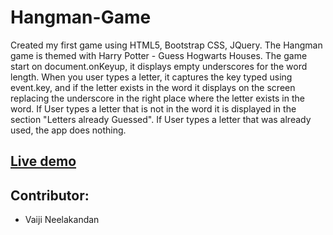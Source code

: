 # Hangman-Game

Created my first game using HTML5, Bootstrap CSS, JQuery. The Hangman game is themed with Harry Potter - Guess Hogwarts Houses. The game start on document.onKeyup, it displays empty underscores for the word length. When you user types a letter, it captures the key typed using event.key, and if the letter exists in the word it displays on the screen replacing the underscore in the right place where the letter exists in the word. If User types a letter that is not in the word it is displayed in the section "Letters already Guessed". If User types a letter that was already used, the app does nothing.

## [Live demo](https://hangman-game-bootstrap-jquery.herokuapp.com/)

## Contributor:
* Vaiji Neelakandan
